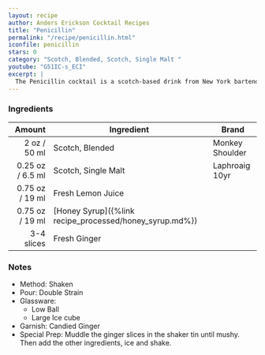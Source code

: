 ```yaml
---
layout: recipe
author: Anders Erickson Cocktail Recipes
title: "Penicillin"
permalink: "/recipe/penicillin.html"
iconfile: penicillin
stars: 0
category: "Scotch, Blended, Scotch, Single Malt "
youtube: "G51IC-s_ECI"
excerpt: |
  The Penicillin cocktail is a scotch-based drink from New York bartender Sam Ross. The modern classic perfectly mixes smoke, ginger, and lemon.
---
```


### Ingredients

|     Amount | Ingredient                                    | Brand           |
| ---------: | --------------------------------------------- | --------------- |
|       2 oz / 50 ml | Scotch, Blended                               | Monkey Shoulder |
|    0.25 oz / 6.5 ml | Scotch, Single Malt                           | Laphroaig 10yr  |
|    0.75 oz / 19 ml | Fresh Lemon Juice                             |
|    0.75 oz / 19 ml | [Honey Syrup]({%link recipe_processed/honey_syrup.md%}) |
| 3-4 slices | Fresh Ginger                                  |

### Notes

- Method: Shaken
- Pour: Double Strain
- Glassware:
  - Low Ball
  - Large Ice cube
- Garnish: Candied Ginger
- Special Prep: Muddle the ginger slices in the shaker tin until mushy. Then add the other ingredients, ice and shake.
